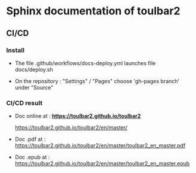 # Sphinx documentation of toulbar2

## CI/CD

### Install

- The file .github/workflows/docs-deploy.yml launches file docs/deploy.sh

- On the repository :
  "Settings" / "Pages" choose 'gh-pages branch' under "Source"

### CI/CD result

  - Doc online at : **https://toulbar2.github.io/toulbar2**

    https://toulbar2.github.io/toulbar2/en/master/

  - Doc .pdf at : https://toulbar2.github.io/toulbar2/en/master/toulbar2_en_master.pdf

  - Doc .epub at : https://toulbar2.github.io/toulbar2/en/master/toulbar2_en_master.epub

